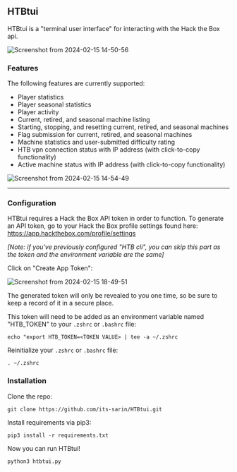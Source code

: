 ## HTBtui

HTBtui is a "terminal user interface" for interacting with the Hack the Box api.

![Screenshot from 2024-02-15 14-50-56](https://github.com/its-sarin/HTBtui/assets/1649588/863fc447-c4f4-4f2f-9dbe-181755ca61c3)

### Features

The following features are currently supported:
- Player statistics
- Player seasonal statistics
- Player activity
- Current, retired, and seasonal machine listing
- Starting, stopping, and resetting current, retired, and seasonal machines
- Flag submission for current, retired, and seasonal machines
- Machine statistics and user-submitted difficulty rating
- HTB vpn connection status with IP address (with click-to-copy functionality)
- Active machine status with IP address (with click-to-copy functionality)

![Screenshot from 2024-02-15 14-54-49](https://github.com/its-sarin/HTBtui/assets/1649588/94a488fe-e39c-48bb-9769-af38b202a133)

---

### Configuration

HTBtui requires a Hack the Box API token in order to function. To generate an API token, go to your Hack the Box profile settings found here: https://app.hackthebox.com/profile/settings

*[Note: if you've previously configured "HTB cli", you can skip this part as the token and the environment variable are the same]*

Click on "Create App Token":

![Screenshot from 2024-02-15 18-49-51](https://github.com/its-sarin/HTBtui/assets/1649588/5b264b7e-5952-427d-899d-cbaf2fc4c0f1)

The generated token will only be revealed to you one time, so be sure to keep a record of it in a secure place.

This token will need to be added as an environment variable named "HTB_TOKEN" to your `.zshrc` or `.bashrc` file:
```
echo "export HTB_TOKEN=<TOKEN VALUE> | tee -a ~/.zshrc
```

Reinitialize your `.zshrc` or `.bashrc` file: 
```
. ~/.zshrc
```

### Installation

Clone the repo:

```
git clone https://github.com/its-sarin/HTBtui.git
```

Install requirements via pip3:
```
pip3 install -r requirements.txt
```

Now you can run HTBtui!
```
python3 htbtui.py
```


